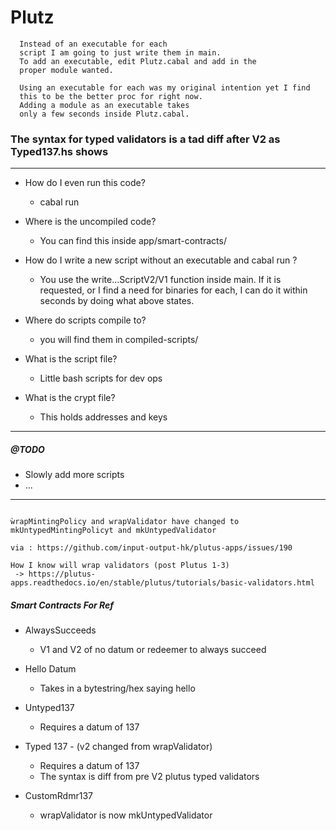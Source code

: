 # Plutz

``` NOTES FOR WHEN OPEN SOURCED
  Instead of an executable for each
  script I am going to just write them in main.
  To add an executable, edit Plutz.cabal and add in the
  proper module wanted. 
  
  Using an executable for each was my original intention yet I find
  this to be the better proc for right now. 
  Adding a module as an executable takes 
  only a few seconds inside Plutz.cabal.
```

### The syntax for typed validators is a tad diff after V2 as Typed137.hs shows 
__________________________________

- How do I even run this code?
  * cabal run
- Where is the uncompiled code?
  * You can find this inside app/smart-contracts/
- How do I write a new script without an executable and cabal run <that-module>?
  * You use the write...ScriptV2/V1 function inside main. If it is requested, or I find a need for binaries for each, I can do it within seconds by doing what above states.

- Where do scripts compile to?
  * you will find them in compiled-scripts/

- What is the script file?
  * Little bash scripts for dev ops

- What is the crypt file?
  * This holds addresses and keys

__________________________________


##### @TODO
* Slowly add more scripts
* ...

__________________________________


``` IMPORTANT NOTE ABOUT V2

ẁrapMintingPolicy and wrapValidator have changed to mkUntypedMintingPolicyt and mkUntypedValidator

via : https://github.com/input-output-hk/plutus-apps/issues/190

How I know will wrap validators (post Plutus 1-3)
 -> https://plutus-apps.readthedocs.io/en/stable/plutus/tutorials/basic-validators.html

```


##### Smart Contracts For Ref
- AlwaysSucceeds
  * V1 and V2 of no datum or redeemer to always succeed

- Hello Datum
  * Takes in a bytestring/hex saying hello

- Untyped137 
  * Requires a datum of 137

- Typed 137 -  (v2 changed from wrapValidator)
  * Requires a datum of 137
  * The syntax is diff from pre V2 plutus typed validators

- CustomRdmr137
  * wrapValidator is now mkUntypedValidator
